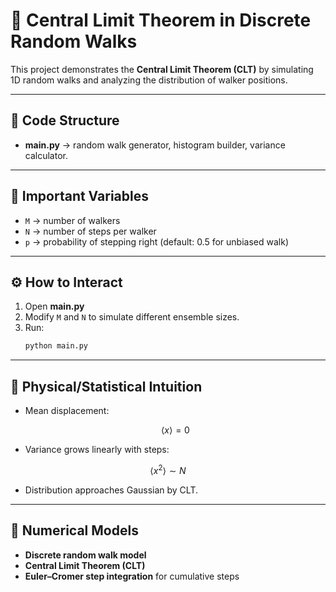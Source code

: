 
# 🚶 Central Limit Theorem in Discrete Random Walks

This project demonstrates the **Central Limit Theorem (CLT)** by simulating 1D random walks and analyzing the distribution of walker positions.

---

## 📂 Code Structure
- **main.py** → random walk generator, histogram builder, variance calculator.

---

## 🔑 Important Variables
- `M` → number of walkers  
- `N` → number of steps per walker  
- `p` → probability of stepping right (default: 0.5 for unbiased walk)  

---

## ⚙️ How to Interact
1. Open **main.py**  
2. Modify `M` and `N` to simulate different ensemble sizes.  
3. Run:
   ```bash
   python main.py

---

## 🧠 Physical/Statistical Intuition

* Mean displacement:

  $$
  \langle x \rangle = 0
  $$

* Variance grows linearly with steps:


 $$ \langle x^2 \rangle \sim N $$



* Distribution approaches Gaussian by CLT.

---

## 🧮 Numerical Models

* **Discrete random walk model**
* **Central Limit Theorem (CLT)**
* **Euler–Cromer step integration** for cumulative steps

